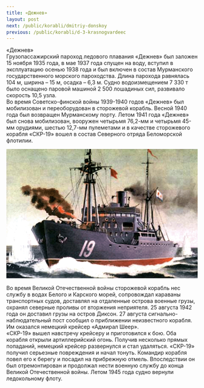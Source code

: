 ```yaml
---
title: «Дежнев»
layout: post
next: /public/korabli/dmitriy-donskoy
previous: /public/korabli/d-3-krasnogvardeec
---
```


«Дежнев»  
Грузопассажирский пароход ледового плавания «Дежнев» был заложен 15 ноября 1935 года, в мае 1937 года спущен на воду, вступил в эксплуатацию осенью 1938 года и был включен в состав Мурманского государственного морского пароходства. Длина парохода равнялась 104 м, ширина – 15 м, осадка – 6,3 м. Судно водоизмещением 7 330 т было оснащено паровой машиной 2 500 лошадиных сил, развивало скорость 10,5 узла.   
Во время Советско-финской войны 1939-1940 годов «Дежнев» был мобилизован и переоборудован в сторожевой корабль. Весной 1940 года был возвращен Мурманскому порту. Летом 1941 года «Дежнев» был снова мобилизован, вооружен четырьмя 76,2-мм и четырьмя 45-мм орудиями, шестью 12,7-мм пулеметами и в качестве сторожевого корабля «СКР-19» вошел в состав Северного отряда Беломорской флотилии.   
  

![](/assets/img/Dezhnev.gif)  

  
Во время Великой Отечественной войны сторожевой корабль нес службу в водах Белого и Карского морей, сопровождал караваны транспортных судов, доставлял на отдаленные острова военные грузы, охранял северные проливы от вторжения неприятеля. 25 августа 1942 года он доставил грузы на остров Диксон. 27 августа сигнально-наблюдательный пост сообщил о приближении неизвестного корабля. Им оказался немецкий крейсер «Адмирал Шеер».  
«СКР-19» вышел навстречу крейсеру и приготовился к бою. Оба корабля открыли артиллерийский огонь. Получив несколько прямых попаданий, немецкий крейсер развернулся и стал удаляться. «СКР-19» получил серьезные повреждения и начал тонуть. Командир корабля повел его к берегу и посадил на прибрежную отмель. Впоследствии он был отремонтирован и продолжал нести военную службу до конца Великой Отечественной войны. Летом 1945 года судно вернули ледокольному флоту.